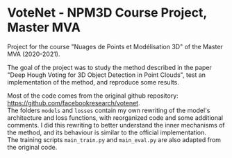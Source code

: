 # VoteNet - NPM3D Course Project, Master MVA
 
Project for the course "Nuages de Points et Modélisation 3D" of the Master MVA (2020-2021).

The goal of the project was to study the method described in the paper "Deep Hough Voting for 3D Object Detection in Point Clouds", test an implementation of the method, and reproduce some results.

Most of the code comes from the original github repository: https://github.com/facebookresearch/votenet.  
The folders `models` and `losses` contain my own rewriting of the model's architecture and loss functions, with reorganized code and some additional comments. I did this rewriting to better understand the inner mechanisms of the method, and its behaviour is similar to the official implementation.  
The training scripts `main_train.py` and `main_eval.py` are also adapted from the original code.
